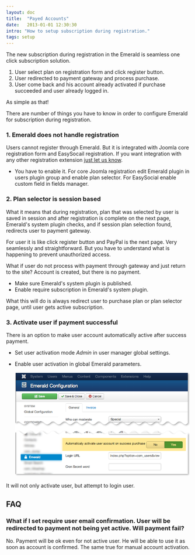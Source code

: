 ```yaml
---
layout: doc
title:  "Payed Accounts"
date:   2013-01-01 12:30:30
intro: "How to setup subscription during registration."
tags: setup
---
```


The new subscription during registration in the Emerald is seamless one click subscription solution. 

1. User select plan on registration form and click register button.
2. User redirected to payment gateway and process purchase.
3. User come back and his account already activated if purchase succeeded and user already logged in.

As simple as that!

There are number of things you have to know in order to configure Emerald for subscription during registration.

### 1. Emerald does not handle registration

Users cannot register through Emerald. But it is integrated with Joomla core registration form and EasySocail registration. If you want integration with any other registration extension [just let us know](http://www.mintjoomla.com/support/community-forum/category-items/6-community-forum/52-emerald-9.html).

- You have to enable it. For core Joomla registration edit Emerald plugin in users plugin group and enable plan selector. For EasySocial enable custom field in fields manager.

### 2. Plan selector is session based

What it means that during registration, plan that was selected by user is saved in session and after registration is complete on the next page, Emerald's system plugin checks, and if session plan selection found, redirects user to payment gateway.

For user it is like click register button and PayPal is the next page. Very seamlessly and straightforward. But you have to understand what is happening to prevent unauthorized access.

What if user do not process with payment through gateway and just return to the site? Account is created, but there is no payment.

- Make sure Emerald's system plugin is published.
- Enable require subscription in Emerald's system plugin.

What this will do is always redirect user to purchase plan or plan selector page, until user gets active subscription.

### 3. Activate user if payment successful

There is an option to make user account automatically active after success payment. 

- Set user activation mode _Admin_ in user manager global settings.
- Enable user activation in global Emerald parameters.

  ![](/assets/img/screenshots/em-active1.png) 

It will not only activate user, but attempt to login user.

## FAQ

### What if I set require user email confirmation. User will be redirected to payment not being yet active. Will payment fail?

No. Payment will be ok even for not active user. He will be able to use it as soon as account is confirmed. The same true for manual account activation.
 